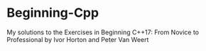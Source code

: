 # Beginning-Cpp
My solutions to the Exercises in Beginning C++17: From Novice to Professional by Ivor Horton and Peter Van Weert

